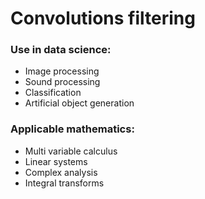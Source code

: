 # Convolutions filtering

### Use in data science:

* Image processing
* Sound processing 
* Classification
* Artificial object generation

### Applicable mathematics:

* Multi variable calculus
* Linear systems
* Complex analysis
* Integral transforms